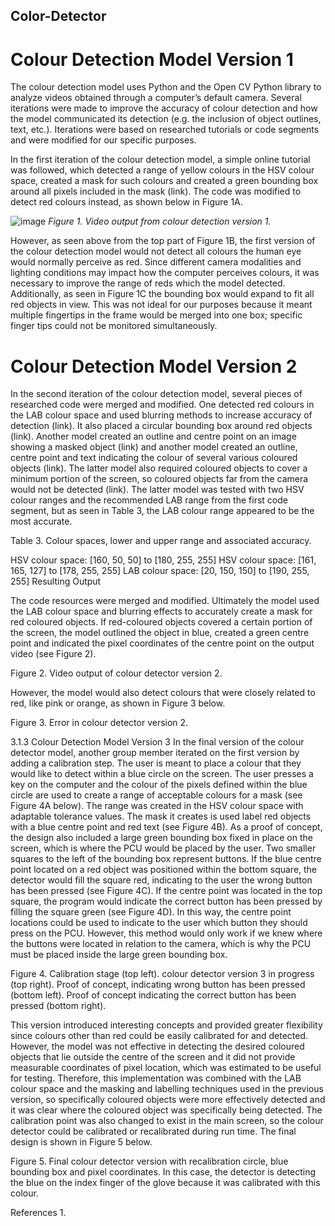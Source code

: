 ## Color-Detector

# Colour Detection Model Version 1
The colour detection model uses Python and the Open CV Python library to analyze videos obtained through a computer’s default camera. Several iterations were made to improve the accuracy of colour detection and how the model communicated its detection (e.g. the inclusion of object outlines, text, etc.). Iterations were based on researched tutorials or code segments and were modified for our specific purposes.

In the first iteration of the colour detection model, a simple online tutorial was followed, which detected a range of yellow colours in the HSV colour space, created a mask for such colours and created a green bounding box around all pixels included in the mask (link). The code was modified to detect red colours instead, as shown below in Figure 1A.

![image](https://github.com/rMacD64/Color-Detector/assets/91086955/da0798d2-b841-4842-b2b6-9a454040fd7a)
*Figure 1. Video output from colour detection version 1.*

However, as seen above from the top part of Figure 1B, the first version of the colour detection model would not detect all colours the human eye would normally perceive as red. Since different camera modalities and lighting conditions may impact how the computer perceives colours, it was necessary to improve the range of reds which the model detected. Additionally, as seen in Figure 1C the bounding box would expand to fit all red objects in view. This was not ideal for our purposes because it meant multiple fingertips in the frame would be merged into one box; specific finger tips could not be monitored simultaneously.

# Colour Detection Model Version 2
In the second iteration of the colour detection model, several pieces of researched code were merged and modified. One detected red colours in the LAB colour space and used blurring methods to increase accuracy of detection (link). It also placed a circular bounding box around red objects (link). Another model created an outline and centre point on an image showing a masked object (link) and another model created an outline, centre point and text indicating the colour of several various coloured objects (link). The latter model also required coloured objects to cover a minimum portion of the screen, so coloured objects far from the camera would not be detected (link). The latter model was tested with two HSV colour ranges and the recommended LAB range from the first code segment, but as seen in Table 3, the LAB colour range appeared to be the most accurate.

Table 3. Colour spaces, lower and upper range and associated accuracy.


HSV colour space: [160, 50, 50] to [180, 255, 255]
HSV colour space: [161, 165, 127] to [178, 255, 255]
LAB colour space: [20, 150, 150] to [190, 255, 255]
Resulting Output




The code resources were merged and modified. Ultimately the model used the LAB colour space and blurring effects to accurately create a mask for red coloured objects. If red-coloured objects covered a certain portion of the screen, the model outlined the object in blue, created a green centre point and indicated the pixel coordinates of the centre point on the output video (see Figure 2).


Figure 2. Video output of colour detector version 2.

However, the model would also detect colours that were closely related to red, like pink or orange, as shown in Figure 3 below.


Figure 3. Error in colour detector version 2.

3.1.3 Colour Detection Model Version 3
In the final version of the colour detector model, another group member iterated on the first version by adding a calibration step. The user is meant to place a colour that they would like to detect within a blue circle on the screen. The user presses a key on the computer and the colour of the pixels defined within the blue circle are used to create a range of acceptable colours for a mask (see Figure 4A below). The range was created in the HSV colour space with adaptable tolerance values. The mask it creates is used label red objects with a blue centre point and red text (see Figure 4B). As a proof of concept, the design also included a large green bounding box fixed in place on the screen, which is where the PCU would be placed by the user. Two smaller squares to the left of the bounding box represent buttons. If the blue centre point located on a red object was positioned within the bottom square, the detector would fill the square red, indicating to the user the wrong button has been pressed (see Figure 4C). If the centre point was located in the top square, the program would indicate the correct button has been pressed by filling the square green (see Figure 4D). In this way, the centre point locations could be used to indicate to the user which button they should press on the PCU. However, this method would only work if we knew where the buttons were located in relation to the camera, which is why the PCU must be placed inside the large green bounding box.



Figure 4. Calibration stage (top left). colour detector version 3 in progress (top right). Proof of concept, indicating wrong button has been pressed (bottom left). Proof of concept indicating the correct button has been pressed (bottom right).

This version introduced interesting concepts and provided greater flexibility since colours other than red could be easily calibrated for and detected. However, the model was not effective in detecting the desired coloured objects that lie outside the centre of the screen and it did not provide measurable coordinates of pixel location, which was estimated to be useful for testing. Therefore, this implementation was combined with the LAB colour space and the masking and labelling techniques used in the previous version, so specifically coloured objects were more effectively detected and it was clear where the coloured object was specifically being detected. The calibration point was also changed to exist in the main screen, so the colour detector could be calibrated or recalibrated during run time. The final design is shown in Figure 5 below.


Figure 5. Final colour detector version with recalibration circle, blue bounding box and pixel coordinates. In this case, the detector is detecting the blue on the index finger of the glove because it was calibrated with this colour.

References
1. 
